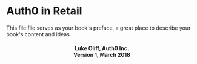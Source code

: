 # Auth0 in Retail

This file file serves as your book's preface, a great place to describe your book's content and ideas.

<center>
<h4>Luke Oliff, Auth0 Inc.<br/>
Version 1, March 2018</h4>
</center>